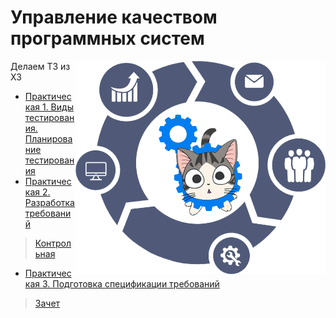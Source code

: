 # Управление качеством программных систем

<img src="https://github.com/Cat-in-box/FA/blob/png/git%20ukps.png" align="right" width=400 height=341/>

Делаем ТЗ из ХЗ

* [Практическая 1. Виды тестирования. Планирование тестирования](https://github.com/Cat-in-box/FA/tree/2/2%20%D0%BA%D1%83%D1%80%D1%81/%D0%A3%D0%9A%D0%9F%D0%A1/Pract%201)
* [Практическая 2. Разработка требований](https://github.com/Cat-in-box/FA/tree/2/2%20%D0%BA%D1%83%D1%80%D1%81/%D0%A3%D0%9A%D0%9F%D0%A1/Pract%202)
> [Контрольная](https://github.com/Cat-in-box/FA/tree/2/2%20%D0%BA%D1%83%D1%80%D1%81/%D0%A3%D0%9A%D0%9F%D0%A1/%D0%9A%D0%BE%D0%BD%D1%82%D1%80%D0%BE%D0%BB%D1%8C%D0%BD%D0%B0%D1%8F)
* [Практическая 3. Подготовка спецификации требований](https://github.com/Cat-in-box/FA/tree/2/2%20%D0%BA%D1%83%D1%80%D1%81/%D0%A3%D0%9A%D0%9F%D0%A1/Pract%202)
> [Зачет](https://github.com/Cat-in-box/FA/tree/2/2%20%D0%BA%D1%83%D1%80%D1%81/%D0%A3%D0%9A%D0%9F%D0%A1/%D0%97%D0%B0%D1%87%D0%B5%D1%82)
